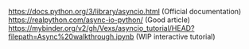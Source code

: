 https://docs.python.org/3/library/asyncio.html (Official documentation)
<https://realpython.com/async-io-python/> (Good article) 
<https://mybinder.org/v2/gh/Vexs/asyncio_tutorial/HEAD?filepath=Async%20walkthrough.ipynb> (WIP interactive tutorial)
